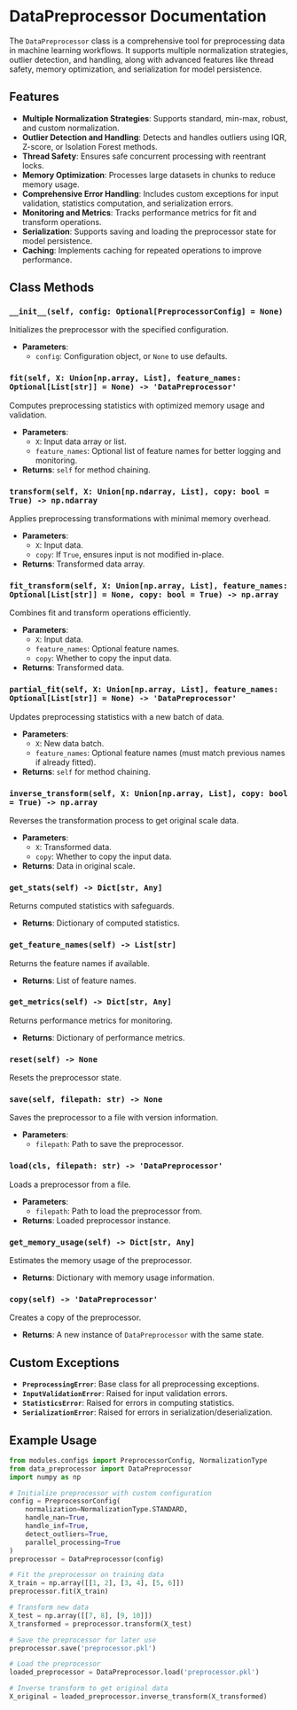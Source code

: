 # DataPreprocessor Documentation

The `DataPreprocessor` class is a comprehensive tool for preprocessing data in machine learning workflows. It supports multiple normalization strategies, outlier detection, and handling, along with advanced features like thread safety, memory optimization, and serialization for model persistence.

## Features

- **Multiple Normalization Strategies**: Supports standard, min-max, robust, and custom normalization.
- **Outlier Detection and Handling**: Detects and handles outliers using IQR, Z-score, or Isolation Forest methods.
- **Thread Safety**: Ensures safe concurrent processing with reentrant locks.
- **Memory Optimization**: Processes large datasets in chunks to reduce memory usage.
- **Comprehensive Error Handling**: Includes custom exceptions for input validation, statistics computation, and serialization errors.
- **Monitoring and Metrics**: Tracks performance metrics for fit and transform operations.
- **Serialization**: Supports saving and loading the preprocessor state for model persistence.
- **Caching**: Implements caching for repeated operations to improve performance.

## Class Methods

### `__init__(self, config: Optional[PreprocessorConfig] = None)`
Initializes the preprocessor with the specified configuration.

- **Parameters**:
  - `config`: Configuration object, or `None` to use defaults.

### `fit(self, X: Union[np.array, List], feature_names: Optional[List[str]] = None) -> 'DataPreprocessor'`
Computes preprocessing statistics with optimized memory usage and validation.

- **Parameters**:
  - `X`: Input data array or list.
  - `feature_names`: Optional list of feature names for better logging and monitoring.
- **Returns**: `self` for method chaining.

### `transform(self, X: Union[np.ndarray, List], copy: bool = True) -> np.ndarray`
Applies preprocessing transformations with minimal memory overhead.

- **Parameters**:
  - `X`: Input data.
  - `copy`: If `True`, ensures input is not modified in-place.
- **Returns**: Transformed data array.

### `fit_transform(self, X: Union[np.array, List], feature_names: Optional[List[str]] = None, copy: bool = True) -> np.array`
Combines fit and transform operations efficiently.

- **Parameters**:
  - `X`: Input data.
  - `feature_names`: Optional feature names.
  - `copy`: Whether to copy the input data.
- **Returns**: Transformed data.

### `partial_fit(self, X: Union[np.array, List], feature_names: Optional[List[str]] = None) -> 'DataPreprocessor'`
Updates preprocessing statistics with a new batch of data.

- **Parameters**:
  - `X`: New data batch.
  - `feature_names`: Optional feature names (must match previous names if already fitted).
- **Returns**: `self` for method chaining.

### `inverse_transform(self, X: Union[np.array, List], copy: bool = True) -> np.array`
Reverses the transformation process to get original scale data.

- **Parameters**:
  - `X`: Transformed data.
  - `copy`: Whether to copy the input data.
- **Returns**: Data in original scale.

### `get_stats(self) -> Dict[str, Any]`
Returns computed statistics with safeguards.

- **Returns**: Dictionary of computed statistics.

### `get_feature_names(self) -> List[str]`
Returns the feature names if available.

- **Returns**: List of feature names.

### `get_metrics(self) -> Dict[str, Any]`
Returns performance metrics for monitoring.

- **Returns**: Dictionary of performance metrics.

### `reset(self) -> None`
Resets the preprocessor state.

### `save(self, filepath: str) -> None`
Saves the preprocessor to a file with version information.

- **Parameters**:
  - `filepath`: Path to save the preprocessor.

### `load(cls, filepath: str) -> 'DataPreprocessor'`
Loads a preprocessor from a file.

- **Parameters**:
  - `filepath`: Path to load the preprocessor from.
- **Returns**: Loaded preprocessor instance.

### `get_memory_usage(self) -> Dict[str, Any]`
Estimates the memory usage of the preprocessor.

- **Returns**: Dictionary with memory usage information.

### `copy(self) -> 'DataPreprocessor'`
Creates a copy of the preprocessor.

- **Returns**: A new instance of `DataPreprocessor` with the same state.

## Custom Exceptions

- **`PreprocessingError`**: Base class for all preprocessing exceptions.
- **`InputValidationError`**: Raised for input validation errors.
- **`StatisticsError`**: Raised for errors in computing statistics.
- **`SerializationError`**: Raised for errors in serialization/deserialization.

## Example Usage

```python
from modules.configs import PreprocessorConfig, NormalizationType
from data_preprocessor import DataPreprocessor
import numpy as np

# Initialize preprocessor with custom configuration
config = PreprocessorConfig(
    normalization=NormalizationType.STANDARD,
    handle_nan=True,
    handle_inf=True,
    detect_outliers=True,
    parallel_processing=True
)
preprocessor = DataPreprocessor(config)

# Fit the preprocessor on training data
X_train = np.array([[1, 2], [3, 4], [5, 6]])
preprocessor.fit(X_train)

# Transform new data
X_test = np.array([[7, 8], [9, 10]])
X_transformed = preprocessor.transform(X_test)

# Save the preprocessor for later use
preprocessor.save('preprocessor.pkl')

# Load the preprocessor
loaded_preprocessor = DataPreprocessor.load('preprocessor.pkl')

# Inverse transform to get original data
X_original = loaded_preprocessor.inverse_transform(X_transformed)
